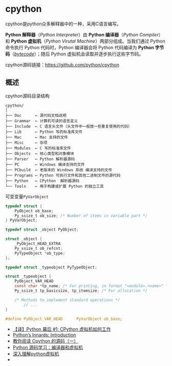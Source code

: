 # cpython

cpython是python众多解释器中的一种，采用C语言编写。

**Python 解释器**（*Python Interpreter*）由 **Python 编译器**（*Python Compiler*）和 **Python 虚拟机**（*Python Virutal Machine*）两部分组成。当我们通过 Python 命令执行 Python 代码时，Python 编译器会将 Python 代码编译为 **Python 字节码**（*[bytecode](https://link.zhihu.com/?target=https%3A//www.quora.com/What-is-the-difference-between-byte-code-and-machine-code-and-what-are-its-advantages)*）；随后 Python 虚拟机会读取并逐步执行这些字节码。

cpython源码链接：https://github.com/python/cpython



## 概述

cpython源码目录结构

```
cpython/
│
├── Doc      ← 源代码文档说明
├── Grammar  ← 计算机可读的语言定义
├── Include  ← C 语言头文件（头文件中一般放一些重复使用的代码）
├── Lib      ← Python 写的标准库文件
├── Mac      ← Mac 支持的文件
├── Misc     ← 杂项
├── Modules  ← C 写的标准库文件
├── Objects  ← 核心类型和对象模块
├── Parser   ← Python 解析器源码
├── PC       ← Windows 编译支持的文件
├── PCbuild  ← 老版本的 Windows 系统 编译支持的文件
├── Programs ← Python 可执行文件和其他二进制文件的源代码
├── Python   ← CPython  解析器源码
└── Tools    ← 用于构建或扩展 Python 的独立工具
```



可变变量`PyVarObject`

```c
typedef struct {
    PyObject ob_base;
    Py_ssize_t ob_size; /* Number of items in variable part */
} PyVarObject;

typedef struct _object PyObject;

struct _object {
    _PyObject_HEAD_EXTRA
    Py_ssize_t ob_refcnt;
    PyTypeObject *ob_type;
};

typedef struct _typeobject PyTypeObject;

struct _typeobject {
    PyObject_VAR_HEAD
    const char *tp_name; /* For printing, in format "<module>.<name>" */
    Py_ssize_t tp_basicsize, tp_itemsize; /* For allocation */

    /* Methods to implement standard operations */
		// ...
}

#define PyObject_VAR_HEAD      PyVarObject ob_base;
```



- [【译】Python 幕后 #1: CPython 虚拟机如何工作](https://www.linuxzen.com/python-behind-the-scenes_1_how_cpython_vm_works.html)
- [Python’s Innards: Introduction](https://tech.blog.aknin.name/2010/04/02/pythons-innards-introduction/)
- [教你阅读 Cpython 的源码（一）](https://zhuanlan.zhihu.com/p/79656976)
- [Python 源码学习：编译器和虚拟机](https://zhuanlan.zhihu.com/p/375323851)
- [深入理解python虚拟机](https://nanguage.gitbook.io/inside-python-vm-cn/)
- 